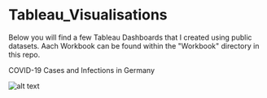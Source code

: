 # Tableau_Visualisations
Below you will find a few Tableau Dashboards that I created using public datasets. Aach Workbook can be found within the "Workbook" directory in this repo.


COVID-19 Cases and Infections in Germany

![alt text](https://github.com/FerrisStorke/Tableau_Visualisations/blob/main/Tableau%20Workbooks/COVID_Germany.png?raw=true)
